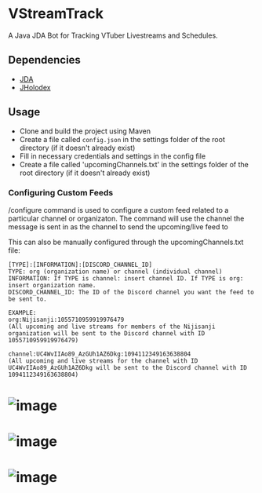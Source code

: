 # VStreamTrack
A Java JDA Bot for Tracking VTuber Livestreams and Schedules.

## Dependencies
- [JDA](https://github.com/DV8FromTheWorld/JDA)
- [JHolodex](https://github.com/pinapelz/JHolodex)

## Usage
- Clone and build the project using Maven
- Create a file called `config.json` in the settings folder of the root directory (if it doesn't already exist)
- Fill in necessary credentials and settings in the config file
- Create a file called 'upcomingChannels.txt' in the settings folder of the root directory (if it doesn't already exist)

### Configuring Custom Feeds
/configure command is used to configure a custom feed related to a particular channel or organizaton.
The command will use the channel the message is sent in as the channel to send the upcoming/live feed to

This can also be manually configured through the upcomingChannels.txt file:
```
[TYPE]:[INFORMATION]:[DISCORD_CHANNEL_ID]
TYPE: org (organization name) or channel (individual channel)
INFORMATION: If TYPE is channel: insert channel ID. If TYPE is org: insert organization name.
DISCORD_CHANNEL_ID: The ID of the Discord channel you want the feed to be sent to.

EXAMPLE:
org:Nijisanji:1055710959919976479
(All upcoming and live streams for members of the Nijisanji organization will be sent to the Discord channel with ID 1055710959919976479)

channel:UC4WvIIAo89_AzGUh1AZ6Dkg:1094112349163638804
(All upcoming and live streams for the channel with ID UC4WvIIAo89_AzGUh1AZ6Dkg will be sent to the Discord channel with ID 1094112349163638804)
```

# ![image](https://user-images.githubusercontent.com/21994085/230703769-7c88c760-b81f-4798-883f-475c42d97fe1.png)
# ![image](https://user-images.githubusercontent.com/21994085/230703785-7cb3eb80-a1de-4b46-af81-0b9a7820ab5d.png)
# ![image](https://user-images.githubusercontent.com/21994085/231882006-23f86f82-ad05-4842-9057-4e66fac8a3b1.png)
